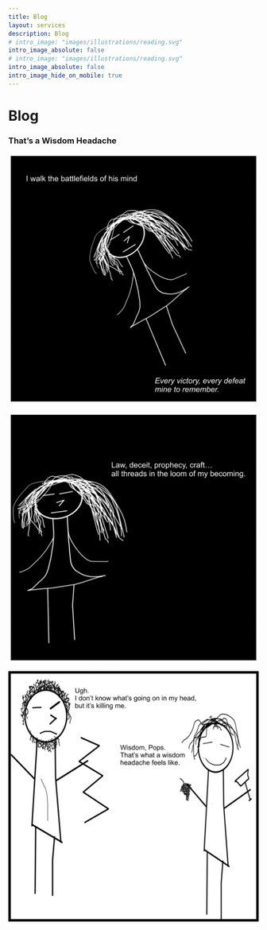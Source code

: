 ```yaml
---
title: Blog
layout: services
description: Blog
# intro_image: "images/illustrations/reading.svg"
intro_image_absolute: false
# intro_image: "images/illustrations/reading.svg"
intro_image_absolute: false
intro_image_hide_on_mobile: true
---
```


# Blog

### That’s a Wisdom Headache
<span class = 'blog'>
<img class = 'comic' src='/assets/cartoon/030/030-01.jpg'> <br />

<img class = 'comic' src='/assets/cartoon/030/030-02.jpg'> <br />

<img class = 'comic' src='/assets/cartoon/030/030-03.jpg'>

